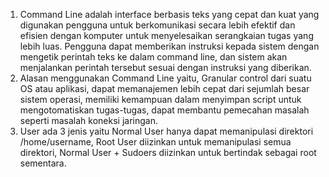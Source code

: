 1. Command Line adalah interface berbasis teks yang cepat dan kuat yang digunakan pengguna untuk berkomunikasi secara lebih efektif dan efisien dengan komputer untuk menyelesaikan serangkaian tugas yang lebih luas. Pengguna dapat memberikan instruksi kepada sistem dengan mengetik perintah teks ke dalam command line, dan sistem akan menjalankan perintah tersebut sesuai dengan instruksi yang diberikan.
2. Alasan menggunakan Command Line yaitu, Granular control dari suatu OS atau aplikasi, dapat memanajemen lebih cepat dari sejumlah besar sistem operasi, memiliki kemampuan dalam menyimpan script untuk mengotomatiskan tugas-tugas, dapat membantu pemecahan masalah seperti masalah koneksi jaringan.
3. User ada 3 jenis yaitu Normal User hanya dapat memanipulasi direktori /home/username, Root User diizinkan untuk memanipulasi semua direktori, Normal User + Sudoers diizinkan untuk bertindak sebagai root sementara.